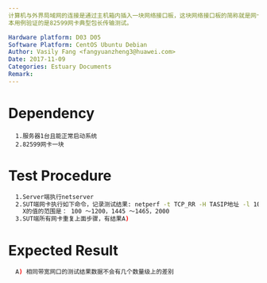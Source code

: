 ```yaml
---
计算机与外界局域网的连接是通过主机箱内插入一块网络接口板，这块网络接口板的简称就是网卡，我们主要验证的是PCIe 82599网卡在我们服务器上的性能。
本用例验证的是82599网卡典型包长传输测试。

Hardware platform: D03 D05  
Software Platform: CentOS Ubuntu Debian 
Author: Vasily Fang <fangyuanzheng3@huawei.com>  
Date: 2017-11-09
Categories: Estuary Documents  
Remark:
---
```


# Dependency
```
  1.服务器1台且能正常启动系统
  2.82599网卡一块
```

# Test Procedure
```bash
  1.Server端执行netserver
  2.SUT端网卡执行如下命令，记录测试结果: netperf -t TCP_RR -H TASIP地址 -l 10 -- -r 32,X
    X的值的范围是： 100 ～1200，1445 ～1465，2000
  3.SUT端所有网卡重复上面步骤，有结果A)
```

# Expected Result
```bash
  A) 相同带宽网口的测试结果数据不会有几个数量级上的差别
```
